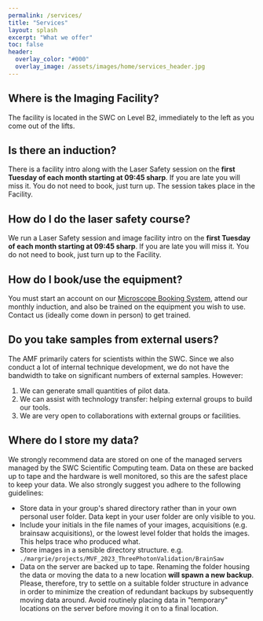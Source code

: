 ```yaml
---
permalink: /services/
title: "Services"
layout: splash
excerpt: "What we offer"
toc: false
header:
  overlay_color: "#000"
  overlay_image: /assets/images/home/services_header.jpg
---
```



## Where is the Imaging Facility?
The facility is located in the SWC on Level B2, immediately to the left as you come out of the lifts.

## Is there an induction?
There is a facility intro along with the Laser Safety session on the **first Tuesday of each month starting at 09:45 sharp**. 
If you are late you will miss it. 
You do not need to book, just turn up. 
The session takes place in the Facility.

## How do I do the laser safety course?
We run a Laser Safety session and image facility intro on the **first Tuesday of each month starting at 09:45 sharp**. 
If you are late you will miss it. 
You do not need to book, just turn up to the Facility. 


## How do I book/use the equipment?
You must start an account on our [Microscope Booking System](https://wiki.ucl.ac.uk/display/SWC/Microscope+Booking), attend our monthly induction, and also be trained on the equipment you wish to use. 
Contact us (ideally come down in person) to get trained.


## Do you take samples from external users?
The AMF primarily caters for scientists within the SWC. 
Since we also conduct a lot of internal technique development, we do not have the bandwidth to take on significant numbers of external samples.
However:
1. We can generate small quantities of pilot data.
2. We can assist with technology transfer: helping external groups to build our tools.  
3. We are very open to collaborations with external groups or facilities. 



## Where do I store my data?
We strongly recommend data are stored on one of the managed servers managed by the SWC Scientific Computing team. 
Data on these are backed up to tape and the hardware is well monitored, so this are the safest place to keep your data. 
We also strongly suggest you adhere to the following guidelines:

* Store data in your group's shared directory rather than in your own personal user folder. Data kept in your user folder are only visible to you. 
* Include your initials in the file names of your images, acquisitions (e.g. brainsaw acquisitions), or the lowest level folder that holds the images. This helps trace who produced what. 
* Store images in a sensible directory structure. e.g. `./margrie/projects/MVF_2023_ThreePhotonValidation/BrainSaw`
* Data on the server are backed up to tape. Renaming the folder housing the data or moving the data to a new location **will spawn a new backup**. Please, therefore, try to settle on a suitable folder structure in advance in order to minimize the creation of redundant backups by subsequently moving data around. Avoid routinely placing data in "temporary" locations on the server before moving it on to a final location. 
